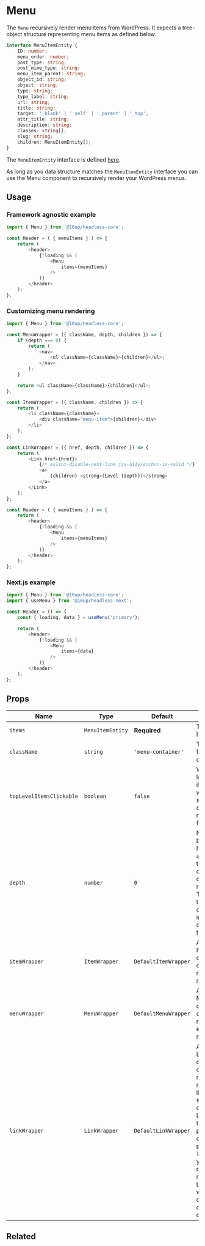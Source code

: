 # Menu

The `Menu` recursively render menu items from WordPress. It expects a tree-object structure representing menu items as defined below:

```typescript
interface MenuItemEntity {
	ID: number;
	menu_order: number;
	post_type: string;
	post_mime_type: string;
	menu_item_parent: string;
	object_id: string;
	object: string;
	type: string;
	type_label: string;
	url: string;
	title: string;
	target: '_blank' | '_self' | '_parent' | '_top';
	attr_title: string;
	description: string;
	classes: string[];
	slug: string;
	children: MenuItemEntity[];
}
```
The `MenuItemEntity` interface is defined [here](../../src/data/types/entities.ts#L664).

As long as you data structure matches the `MenuItemEntity` interface you can use the Menu component to recursively render your WordPress menus.

## Usage

### Framework agnostic example
```javascript
import { Menu } from '@10up/headless-core';

const Header = ( { menuItems } ) => {
	return (
		<header>
			{!loading && (
				<Menu
					items={menuItems}
				/>
			)}
		</header>
	);
};
```

### Customizing menu rendering
```javascript
import { Menu } from '@10up/headless-core';

const MenuWrapper = ({ className, depth, children }) => {
	if (depth === 0) {
		return (
			<nav>
				<ul className={className}>{children}</ul>;
			</nav>
		);
	}

	return <ul className={className}>{children}</ul>;
};

const ItemWrapper = ({ className, children }) => {
	return (
		<li className={className}>
			<div className="menu-item">{children}</div>
		</li>
	);
};

const LinkWrapper = ({ href, depth, children }) => {
	return (
		<Link href={href}>
			{/* eslint-disable-next-line jsx-a11y/anchor-is-valid */}
			<a>
				{children} <strong>(Level {depth})</strong>
			</a>
		</Link>
	);
};

const Header = ( { menuItems } ) => {
	return (
		<header>
			{!loading && (
				<Menu
					items={menuItems}
				/>
			)}
		</header>
	);
};
```

### Next.js example

```javascript
import { Menu } from '@10up/headless-core';
import { useMenu } from '@10up/headless-next';

const Header = () => {
	const { loading, data } = useMenu('primary');

	return (
		<header>
			{!loading && (
				<Menu
					items={data}
				/>
			)}
		</header>
	);
};
```

## Props

| Name       | Type              | Default  |  Description                                                   |
| ---------- | ----------------- | -------- | -------------------------------------------------------------- |
| `items` | `MenuItemEntity`    | **Required**   | The Menu Items object.        |
| `className` | `string` | `'menu-container'` | The className for the menu container. |
| `topLevelItemsClickable` | `boolean` | `false` | Whether top level menu items (those with children) should be clickable or not. Defaults to false. |
| `depth` | `number` | `0` | Not meant to be changed. It's exposed as a prop because the `Menu` component is called recursively. This is passed to the wrapper components to indicate the current level of the menu item. |
| `itemWrapper` | `ItemWrapper` | `DefaultItemWrapper` | An optional ItemWrapper component to customize rendering of menu items. |
| `menuWrapper` | `MenuWrapper` | `DefaultMenuWrapper` | An optional MenuWrapper component to customize rendering of each top level menu. |
| `linkWrapper` | `LinkWrapper` | `DefaultLinkWrapper` | An optional LinkWrapper component to customize rendering of menu item links. If you specify your own LinkComponent to the Settings provider you onl need to pass a custom `linkWrapper` if you want to customize rendering of Links beyond what your default Link component does. |

## Related
